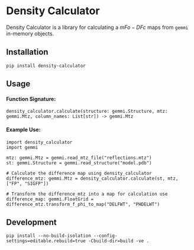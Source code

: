 # Density Calculator

Density Calculator is a library for calculating a $mFo-DFc$ maps from `gemmi` in-memory objects.

## Installation 
    
    pip install density-calculator

## Usage

#### Function Signature: 

    density_calculator.calculate(structure: gemmi.Structure, mtz: gemmi.Mtz, column_names: List[str]) -> gemmi.Mtz

#### Example Use:

    import density_calculator
    import gemmi
    
    mtz: gemmi.Mtz = gemmi.read_mtz_file("reflections.mtz")
    st: gemmi.Structure = gemmi.read_structure("model.pdb")
    
    # Calculate the difference map using density_calculator
    difference_mtz: gemmi.Mtz = density_calculator.calculate(st, mtz, ["FP", "SIGFP"])
    
    # Transform the difference_mtz into a map for calculation use
    difference_map: gemmi.FloatGrid = difference_mtz.transform_f_phi_to_map("DELFWT", "PHDELWT")
    

## Development 

    pip install --no-build-isolation --config-settings=editable.rebuild=true -Cbuild-dir=build -ve .